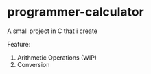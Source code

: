 # programmer-calculator
A small project in C that i create

Feature:
1. Arithmetic Operations (WIP)
2. Conversion
